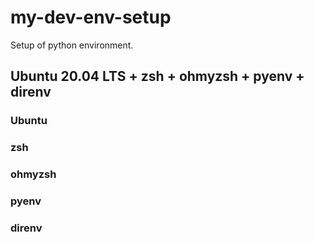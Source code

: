 # my-dev-env-setup
Setup of python environment.

## Ubuntu 20.04 LTS + zsh + ohmyzsh + pyenv + direnv

### Ubuntu


### zsh


### ohmyzsh


### pyenv


### direnv